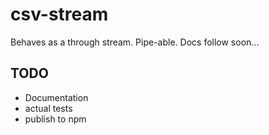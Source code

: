 csv-stream
===

Behaves as a through stream. Pipe-able. Docs follow soon...

## TODO

- Documentation
- actual tests
- publish to npm
